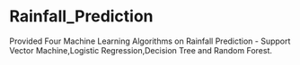 # Rainfall_Prediction
Provided Four Machine Learning Algorithms on Rainfall Prediction - Support Vector Machine,Logistic Regression,Decision Tree and Random Forest.

